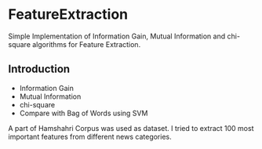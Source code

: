 # FeatureExtraction
Simple Implementation of Information Gain, Mutual Information and chi-square algorithms for Feature Extraction.

## Introduction
* Information Gain
* Mutual Information
* chi-square
* Compare with Bag of Words using SVM

A part of Hamshahri Corpus was used as dataset. I tried to extract 100 most important features from different news categories.